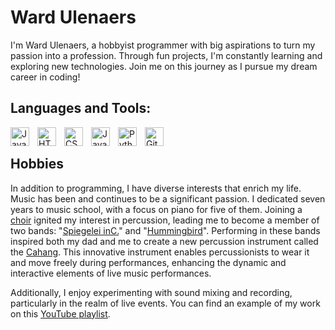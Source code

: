 # Ward Ulenaers

I'm Ward Ulenaers, a hobbyist programmer with big aspirations to turn my passion into a profession.
Through fun projects, I'm constantly learning and exploring new technologies.
Join me on this journey as I pursue my dream career in coding!

## Languages and Tools:

<img align="left" alt="Java" width="30px" style="padding-right:10px;" src="https://cdn.jsdelivr.net/gh/devicons/devicon/icons/java/java-original.svg"/>
<img align="left" alt="HTML" width="30px" style="padding-right:10px;" src="https://cdn.jsdelivr.net/gh/devicons/devicon/icons/html5/html5-plain.svg" />
<img align="left" alt="CSS" width="30px" style="padding-right:10px;" src="https://cdn.jsdelivr.net/gh/devicons/devicon/icons/css3/css3-plain.svg" />
<img align="left" alt="JavaScript" width="30px" style="padding-right:10px;" src="https://cdn.jsdelivr.net/gh/devicons/devicon/icons/javascript/javascript-plain.svg" />
<img align="left" alt="Python" width="30px" style="padding-right:10px;" src="https://cdn.jsdelivr.net/gh/devicons/devicon/icons/python/python-plain.svg" />
<img align="left" alt="GitHub" width="30px" style="padding-right:10px;" src="https://cdn.jsdelivr.net/gh/devicons/devicon/icons/github/github-original.svg" />

<br>

<!-- I can add this once I have written more public code

## Stats

[![Top Langs](https://github-readme-stats.vercel.app/api/top-langs/?username=WardUlenaers)](https://github.com/anuraghazra/github-readme-stats)

[![Ward Ulenaers GitHub stats](https://github-readme-stats.vercel.app/api?username=WardUlenaers&layout=compact)](https://github.com/anuraghazra/github-readme-stats)

> NOTE: My top languages do not indicate my skill level or something equivalent like that, it's a GitHub metric of which language I have the most code on GitHub.

-->

## Hobbies

In addition to programming, I have diverse interests that enrich my life. Music has been and continues to be a significant passion. I dedicated seven years to music school, with a focus on piano for five of them.
Joining a [choir](https://rejoice.be/) ignited my interest in percussion, leading me to become a member of two bands: "[Spiegelei inC.](https://www.spiegelei-inc.be/)" and "[Hummingbird](https://vi.be/platform/hummingbird)".
Performing in these bands inspired both my dad and me to create a new percussion instrument called the [Cahang](https://www.cahang.be). This innovative instrument enables percussionists to wear it and move freely during performances, enhancing the dynamic and interactive elements of live music performances.

Additionally, I enjoy experimenting with sound mixing and recording, particularly in the realm of live events. You can find an example of my work on this [YouTube playlist](https://youtube.com/playlist?list=PLtgMQzvRadvFS0xXS9LG-mcf0plwh3b_g&si=u_s4wtSCAM4SKke8).
